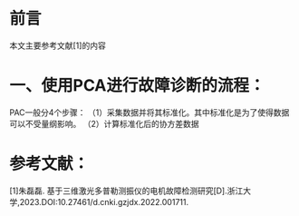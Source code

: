 # 前言
本文主要参考文献[1]的内容
# 一、使用PCA进行故障诊断的流程：
PAC一般分4个步骤：
（1）采集数据并将其标准化。其中标准化是为了使得数据可以不受量纲影响。
（2）计算标准化后的协方差数据



# 参考文献：
[1]朱磊磊. 基于三维激光多普勒测振仪的电机故障检测研究[D].浙江大学,2023.DOI:10.27461/d.cnki.gzjdx.2022.001711.
